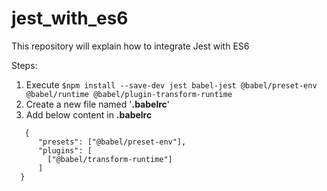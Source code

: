 # jest_with_es6
 This repository will explain how to integrate Jest with ES6
 
Steps:
1. Execute ```$npm install --save-dev jest babel-jest @babel/preset-env @babel/runtime @babel/plugin-transform-runtime```
2. Create a new file named '**.babelrc**'
3. Add below content in **.babelrc**
```
   {
      "presets": ["@babel/preset-env"],
      "plugins": [
        ["@babel/transform-runtime"]
      ]
  }
```

